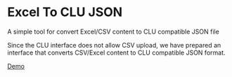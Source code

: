 # Excel To CLU JSON
A simple tool for convert Excel/CSV content to CLU compatible JSON file

Since the CLU interface does not allow CSV upload, we have prepared an interface that converts CSV/Excel content to CLU compatible JSON format.

[Demo](https://kafkalcom.github.io/excel-to-CLU-JSON/)